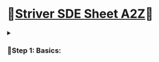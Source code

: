 # 🌟[Striver SDE Sheet A2Z](https://takeuforward.org/strivers-a2z-dsa-course/strivers-a2z-dsa-course-sheet-2/)🌟
<details>    
<summary><h3>🌻Step 1: Basics:</h3></summary>
<details>
<summary><h5>🍄Step 1.1: Things to know in C++</h5></summary>

***👇🏼Tasks Done on 19/04/2023👇🏼***
  
- [x] User Input / Output.
- [x] Data Types.
- [x] If Else statements.
- [x] Switch Statement.
- [x] Arrays and Strings.
- [x] For Loops.
- [x] While Loops.
- [x] Functions (Pass by Reference and Value).

```
No Remarks for the whole step. 👻
```

</details>
</details>

